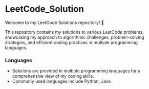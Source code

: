 # LeetCode_Solution

Welcome to my LeetCode Solutions repository! 🚀

This repository contains my solutions to various LeetCode problems, showcasing my approach to algorithmic challenges, problem-solving strategies, and efficient coding practices in multiple programming languages.

### Languages
- Solutions are provided in multiple programming languages for a comprehensive view of my coding skills.
- Commonly used languages include Python, Java.


